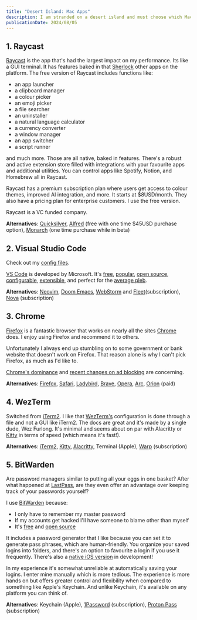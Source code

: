 ```yaml
---
title: "Desert Island: Mac Apps"
description: I am stranded on a desert island and must choose which Mac apps I would bring.
publicationDate: 2024/08/05
---
```


## 1. Raycast

[Raycast](https://www.raycast.com/) is the app that's had the largest impact on my performance. Its like a GUI terminal. It has features baked in that [Sherlock](https://512pixels.net/2013/12/the-brushed-metal-diaries-sherlock/) other apps on the platform. The free version of Raycast includes functions like:

- an app launcher
- a clipboard manager
- a colour picker
- an emoji picker
- a file searcher
- an uninstaller
- a natural language calculator
- a currency converter
- a window manager
- an app switcher
- a script runner

and much more. Those are all native, baked in features. There's a robust and active extension store filled with integrations with your favourite apps and additional utilities. You can control apps like Spotify, Notion, and Homebrew all in Raycast.

Raycast has a premium subscription plan where users get access to colour themes, improved AI integration, and more. It starts at $8USD/month. They also have a pricing plan for enterprise customers. I use the free version.

Raycast is a VC funded company.

**Alternatives**: [Quicksilver](https://qsapp.com/index.php), [Alfred](https://www.alfredapp.com/) (free with one time $45USD purchase option), [Monarch](https://www.monarchlauncher.com/) (one time purchase while in beta)

## 2. Visual Studio Code

Check out my [config files](/blog/1-vscode-config).

[VS Code](https://code.visualstudio.com/) is developed by Microsoft. It's [free](https://code.visualstudio.com/download), [popular](https://survey.stackoverflow.co/2023/#section-most-popular-technologies-integrated-development-environment), [open source](https://github.com/microsoft/vscode), [configurable](https://code.visualstudio.com/docs/getstarted/settings), [extensible](https://marketplace.visualstudio.com/vscode), and perfect for the [average pleb](https://www.trevortylerlee.com/).

**Alternatives**: [Neovim](https://neovim.io/), [Doom Emacs](https://github.com/doomemacs/doomemacs), [WebStorm](https://www.jetbrains.com/webstorm/) and [Fleet](https://www.jetbrains.com/fleet/)(subscription), [Nova](https://nova.app/) (subscription)

## 3. Chrome

[Firefox](https://www.mozilla.org/en-CA/firefox/new/) is a fantastic browser that works on nearly all the sites [Chrome](https://www.google.com/intl/en_ca/chrome/) does. I enjoy using Firefox and recommend it to others.

Unfortunately I always end up stumbling on to some government or bank website that doesn't work on Firefox. That reason alone is why I can't pick Firefox, as much as I'd like to.

[Chrome's dominance](https://en.wikipedia.org/wiki/Usage_share_of_web_browsers) and [recent changes on ad blocking](https://arstechnica.com/gadgets/2024/08/chromes-manifest-v3-and-its-changes-for-ad-blocking-are-coming-real-soon/) are concerning.

**Alternatives**: [Firefox](https://www.mozilla.org/en-CA/firefox/new/), [Safari](https://www.apple.com/ca/safari/), [Ladybird](https://ladybird.org/), [Brave](https://brave.com/), [Opera](https://www.opera.com/), [Arc](https://arc.net/), [Orion](https://kagi.com/orion/) (paid)

## 4. WezTerm

Switched from [iTerm2](https://iterm2.com/). I like that [WezTerm's](https://wezfurlong.org/wezterm/index.html) configuration is done through a file and not a GUI like iTerm2. The docs are great and it's made by a single dude, Wez Furlong. It's minimal and seems about on par with Alacritty or [Kitty](https://sw.kovidgoyal.net/kitty/) in terms of speed (which means it's fast!).

**Alternatives**: [iTerm2](https://iterm2.com/index.html), [Kitty](https://sw.kovidgoyal.net/kitty/), [Alacritty](https://github.com/alacritty/alacritty), Terminal (Apple), [Warp](https://www.warp.dev/) (subscription)

## 5. BitWarden

Are password managers similar to putting all your eggs in one basket? After what happened at [LastPass](https://blog.lastpass.com/posts/2022/12/notice-of-security-incident), are they even offer an advantage over keeping track of your passwords yourself?

I use [BitWarden](https://bitwarden.com/) because:

- I only have to remember my master password
- If my accounts get hacked I'll have someone to blame other than myself
- It's [free](https://bitwarden.com/) and [open source](https://github.com/bitwarden)

It includes a password generator that I like because you can set it to generate pass phrases, which are human-friendly. You organize your saved logins into folders, and there's an option to favourite a login if you use it frequently. There's also a [native iOS version](https://www.reddit.com/r/Bitwarden/comments/1b32bbz/going_native_the_future_of_the_bitwarden_mobile/) in development!

In my experience it's somewhat unreliable at automatically saving your logins. I enter mine manually which is more tedious. The experience is more hands on but offers greater control and flexibility when compared to something like Apple's Keychain. And unlike Keychain, it's available on any platform you can think of.

**Alternatives**: Keychain (Apple), [1Password](https://1password.com/) (subscription), [Proton Pass](https://proton.me/pass) (subscription)

